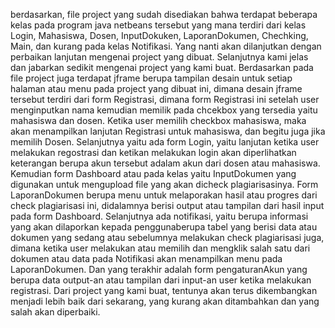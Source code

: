 berdasarkan, file project yang sudah disediakan bahwa terdapat beberapa kelas pada program java netbeans tersebut yang mana terdiri dari kelas Login, Mahasiswa, Dosen, InputDokuken, LaporanDokumen, Chechking, Main,
dan kurang pada kelas Notifikasi. Yang nanti akan dilanjutkan dengan perbaikan lanjutan mengenai project yang dibuat. Selanjutnya kami jelas dan jabarkan sedikit mengenai project yang kami buat.
Berdasarkan pada file project juga terdapat jframe berupa tampilan desain untuk setiap halaman atau menu pada project yang dibuat ini, dimana desain jframe tersebut terdiri dari form Registrasi, dimana form Registrasi ini
setelah user menginputkan nama kemudian memilik pada chcekbox yang tersedia yaitu mahasiswa dan dosen. Ketika user memilih checkbox mahasiswa, maka akan menampilkan lanjutan Registrasi untuk mahasiswa, dan begitu juga jika
memilih Dosen. Selanjutnya yaitu ada form Login, yaitu lanjutan ketika user melakukan regostrasi dan ketikan melakukan login akan diperlihatkan keterangan berupa akun tersebut adalam akun dari dosen atau mahasiswa. 
Kemudian form Dashboard atau pada kelas yaitu InputDokumen yang digunakan untuk mengupload file yang akan dicheck plagiarisasinya. Form LaporanDokumen berupa menu untuk melaporakan hasil atau progres dari 
check plagiarisasi ini, didalamnya berisi output atau tampilan dari hasil input pada form Dashboard. Selanjutnya ada notifikasi, yaitu berupa informasi yang akan dilaporkan kepada penggunaberupa tabel yang berisi data
atau dokumen yang sedang atau sebelumnya melakukan check plagiarisasi juga, dimana ketika user melakukan atau memilih dan mengklik salah satu dari dokumen atau data pada Notifikasi akan menampilkan menu pada LaporanDokumen.
Dan yang terakhir adalah form pengaturanAkun yang berupa data output-an atau tampilan dari input-an user ketika melakukan registrasi.
Dari project yang kami buat, tentunya akan terus dikembangkan menjadi lebih baik dari sekarang, yang kurang akan ditambahkan dan yang salah akan diperbaiki.
